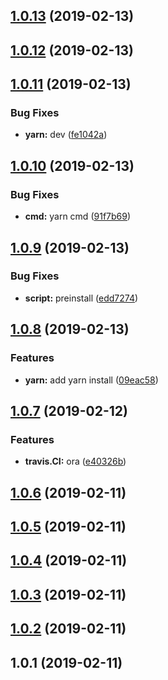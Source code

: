 ## [1.0.13](https://github.com/LeeRayno/gccl/compare/v1.0.12...v1.0.13) (2019-02-13)



## [1.0.12](https://github.com/LeeRayno/gccl/compare/v1.0.11...v1.0.12) (2019-02-13)



## [1.0.11](https://github.com/LeeRayno/gccl/compare/v1.0.10...v1.0.11) (2019-02-13)


### Bug Fixes

* **yarn:** dev ([fe1042a](https://github.com/LeeRayno/gccl/commit/fe1042a))



## [1.0.10](https://github.com/LeeRayno/gccl/compare/v1.0.9...v1.0.10) (2019-02-13)


### Bug Fixes

* **cmd:** yarn cmd ([91f7b69](https://github.com/LeeRayno/gccl/commit/91f7b69))



## [1.0.9](https://github.com/LeeRayno/gccl/compare/v1.0.8...v1.0.9) (2019-02-13)


### Bug Fixes

* **script:** preinstall ([edd7274](https://github.com/LeeRayno/gccl/commit/edd7274))



## [1.0.8](https://github.com/LeeRayno/gccl/compare/v1.0.7...v1.0.8) (2019-02-13)


### Features

* **yarn:** add yarn install ([09eac58](https://github.com/LeeRayno/gccl/commit/09eac58))



## [1.0.7](https://github.com/LeeRayno/gccl/compare/v1.0.6...v1.0.7) (2019-02-12)


### Features

* **travis.CI:** ora ([e40326b](https://github.com/LeeRayno/gccl/commit/e40326b))



## [1.0.6](https://github.com/LeeRayno/gccl/compare/v1.0.5...v1.0.6) (2019-02-11)



## [1.0.5](https://github.com/LeeRayno/gccl/compare/v1.0.4...v1.0.5) (2019-02-11)



## [1.0.4](https://github.com/LeeRayno/gccl/compare/v1.0.3...v1.0.4) (2019-02-11)



## [1.0.3](https://github.com/LeeRayno/gccl/compare/v1.0.2...v1.0.3) (2019-02-11)



## [1.0.2](https://github.com/LeeRayno/gccl/compare/v1.0.1...v1.0.2) (2019-02-11)



## 1.0.1 (2019-02-11)



